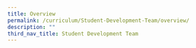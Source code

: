 ```yaml
---
title: Overview
permalink: /curriculum/Student-Development-Team/overview/
description: ""
third_nav_title: Student Development Team
---
```

